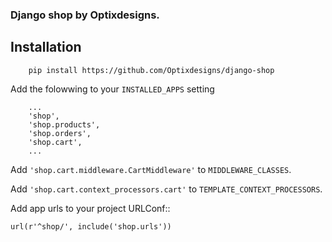 ### Django shop by Optixdesigns.

## Installation

		pip install https://github.com/Optixdesigns/django-shop

Add the folowwing to your ``INSTALLED_APPS`` setting

		...
		'shop',
    	'shop.products',
    	'shop.orders',
    	'shop.cart',
    	...

Add ``'shop.cart.middleware.CartMiddleware'`` to ``MIDDLEWARE_CLASSES``.

Add ``'shop.cart.context_processors.cart'`` to ``TEMPLATE_CONTEXT_PROCESSORS``.

Add app urls to your project URLConf::

    url(r'^shop/', include('shop.urls'))
   	